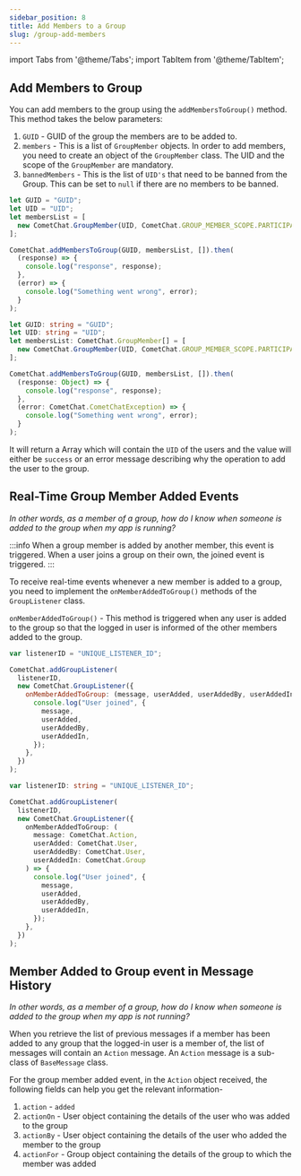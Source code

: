```yaml
---
sidebar_position: 8
title: Add Members to a Group
slug: /group-add-members
---
```


import Tabs from '@theme/Tabs';
import TabItem from '@theme/TabItem';

## Add Members to Group

You can add members to the group using the `addMembersToGroup()` method. This method takes the below parameters:

1. `GUID` - GUID of the group the members are to be added to.
2. `members` - This is a list of `GroupMember` objects. In order to add members, you need to create an object of the `GroupMember` class. The UID and the scope of the `GroupMember` are mandatory.
3. `bannedMembers` - This is the list of `UID's` that need to be banned from the Group. This can be set to `null` if there are no members to be banned.

<Tabs>
<TabItem value="Add Members to Group" label="Add Members to Group">

```javascript
let GUID = "GUID";
let UID = "UID";
let membersList = [
  new CometChat.GroupMember(UID, CometChat.GROUP_MEMBER_SCOPE.PARTICIPANT),
];

CometChat.addMembersToGroup(GUID, membersList, []).then(
  (response) => {
    console.log("response", response);
  },
  (error) => {
    console.log("Something went wrong", error);
  }
);
```

</TabItem>
<TabItem value="ts" label="Typescript">

```typescript
let GUID: string = "GUID";
let UID: string = "UID";
let membersList: CometChat.GroupMember[] = [
  new CometChat.GroupMember(UID, CometChat.GROUP_MEMBER_SCOPE.PARTICIPANT),
];

CometChat.addMembersToGroup(GUID, membersList, []).then(
  (response: Object) => {
    console.log("response", response);
  },
  (error: CometChat.CometChatException) => {
    console.log("Something went wrong", error);
  }
);
```

</TabItem>
</Tabs>

It will return a Array which will contain the `UID` of the users and the value will either be `success` or an error message describing why the operation to add the user to the group.

## Real-Time Group Member Added Events

_In other words, as a member of a group, how do I know when someone is added to the group when my app is running?_

:::info
When a group member is added by another member, this event is triggered. When a user joins a group on their own, the joined event is triggered.
:::

To receive real-time events whenever a new member is added to a group, you need to implement the `onMemberAddedToGroup()` methods of the `GroupListener` class.

`onMemberAddedToGroup()` - This method is triggered when any user is added to the group so that the logged in user is informed of the other members added to the group.

<Tabs>
<TabItem value="Group Listener" label="Group Listener">

```javascript
var listenerID = "UNIQUE_LISTENER_ID";

CometChat.addGroupListener(
  listenerID,
  new CometChat.GroupListener({
    onMemberAddedToGroup: (message, userAdded, userAddedBy, userAddedIn) => {
      console.log("User joined", {
        message,
        userAdded,
        userAddedBy,
        userAddedIn,
      });
    },
  })
);
```

</TabItem>
<TabItem value="ts" label="Typescript">

```typescript
var listenerID: string = "UNIQUE_LISTENER_ID";

CometChat.addGroupListener(
  listenerID,
  new CometChat.GroupListener({
    onMemberAddedToGroup: (
      message: CometChat.Action,
      userAdded: CometChat.User,
      userAddedBy: CometChat.User,
      userAddedIn: CometChat.Group
    ) => {
      console.log("User joined", {
        message,
        userAdded,
        userAddedBy,
        userAddedIn,
      });
    },
  })
);
```

</TabItem>
</Tabs>

## Member Added to Group event in Message History

_In other words, as a member of a group, how do I know when someone is added to the group when my app is not running?_

When you retrieve the list of previous messages if a member has been added to any group that the logged-in user is a member of, the list of messages will contain an `Action` message. An `Action` message is a sub-class of `BaseMessage` class.

For the group member added event, in the `Action` object received, the following fields can help you get the relevant information-

1. `action` - `added`
2. `actionOn` - User object containing the details of the user who was added to the group
3. `actionBy` - User object containing the details of the user who added the member to the group
4. `actionFor` - Group object containing the details of the group to which the member was added

